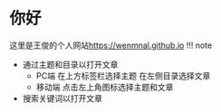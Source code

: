 
# 你好

这里是王俊的个人网站<https://wenmnal.github.io>
!!! note 
    
- 通过主题和目录以打开文章
    - PC端 在上方标签栏选择主题 在左侧目录选择文章
    - 移动端 点击左上角图标选择主题和文章
- 搜索关键词以打开文章
